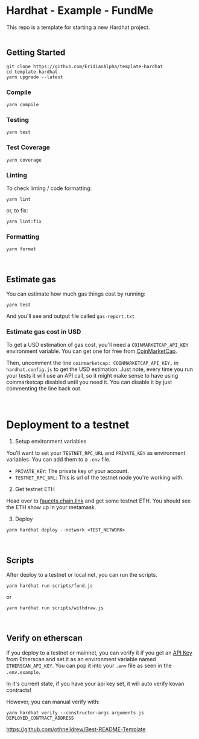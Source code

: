 # Hardhat - Example - FundMe

This repo is a template for starting a new Hardhat project.
<br/>
<br/>

## Getting Started

```
git clone https://github.com/EridianAlpha/template-hardhat
cd template-hardhat
yarn upgrade --latest
```

### Compile

```
yarn compile
```

### Testing

```
yarn test
```

### Test Coverage

```
yarn coverage
```

### Linting

To check linting / code formatting:

```
yarn lint
```

or, to fix:

```
yarn lint:fix
```

### Formatting

```
yarn format
```
<br/>

## Estimate gas

You can estimate how much gas things cost by running:

```
yarn test
```

And you'll see and output file called `gas-report.txt`

### Estimate gas cost in USD

To get a USD estimation of gas cost, you'll need a `COINMARKETCAP_API_KEY` environment variable. You can get one for free from [CoinMarketCap](https://pro.coinmarketcap.com/signup).

Then, uncomment the line `coinmarketcap: COINMARKETCAP_API_KEY,` in `hardhat.config.js` to get the USD estimation. Just note, every time you run your tests it will use an API call, so it might make sense to have using coinmarketcap disabled until you need it. You can disable it by just commenting the line back out.

<br/>

# Deployment to a testnet

1. Setup environment variables

You'll want to set your `TESTNET_RPC_URL` and `PRIVATE_KEY` as environment variables. You can add them to a `.env` file.

-   `PRIVATE_KEY`: The private key of your account.
-   `TESTNET_RPC_URL`: This is url of the testnet node you're working with.

2. Get testnet ETH

Head over to [faucets.chain.link](https://faucets.chain.link/) and get some testnet ETH. You should see the ETH show up in your metamask.

3. Deploy

```
yarn hardhat deploy --network <TEST_NETWORK>
```
<br/>

## Scripts

After deploy to a testnet or local net, you can run the scripts.

```
yarn hardhat run scripts/fund.js
```

or

```
yarn hardhat run scripts/withdraw.js
```
<br/>

## Verify on etherscan

If you deploy to a testnet or mainnet, you can verify it if you get an [API Key](https://etherscan.io/myapikey) from Etherscan and set it as an environment variable named `ETHERSCAN_API_KEY`. You can pop it into your `.env` file as seen in the `.env.example`.

In it's current state, if you have your api key set, it will auto verify kovan contracts!

However, you can manual verify with:

```
yarn hardhat verify --constructor-args arguments.js DEPLOYED_CONTRACT_ADDRESS
```

https://github.com/othneildrew/Best-README-Template